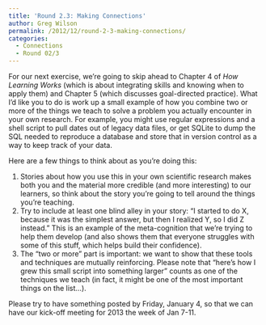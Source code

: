 ```yaml
---
title: 'Round 2.3: Making Connections'
author: Greg Wilson
permalink: /2012/12/round-2-3-making-connections/
categories:
  - Connections
  - Round 02/3
---
```

For our next exercise, we&#8217;re going to skip ahead to Chapter 4 of *How Learning Works* (which is about integrating skills and knowing when to apply them) and Chapter 5 (which discusses goal-directed practice). What I&#8217;d like you to do is work up a small example of how you combine two or more of the things we teach to solve a problem you actually encounter in your own research. For example, you might use regular expressions and a shell script to pull dates out of legacy data files, or get SQLite to dump the SQL needed to reproduce a database and store that in version control as a way to keep track of your data.

Here are a few things to think about as you&#8217;re doing this:

1.  Stories about how you use this in your own scientific research makes both you and the material more credible (and more interesting) to our learners, so think about the story you&#8217;re going to tell around the things you&#8217;re teaching.
2.  Try to include at least one blind alley in your story: &#8220;I started to do X, because it was the simplest answer, but then I realized Y, so I did Z instead.&#8221; This is an example of the meta-cognition that we&#8217;re trying to help them develop (and also shows them that everyone struggles with some of this stuff, which helps build their confidence).
3.  The &#8220;two or more&#8221; part is important: we want to show that these tools and techniques are mutually reinforcing. Please note that &#8220;here&#8217;s how I grew this small script into something larger&#8221; counts as one of the techniques we teach (in fact, it might be one of the most important things on the list&#8230;).

Please try to have something posted by Friday, January 4, so that we can have our kick-off meeting for 2013 the week of Jan 7-11.
